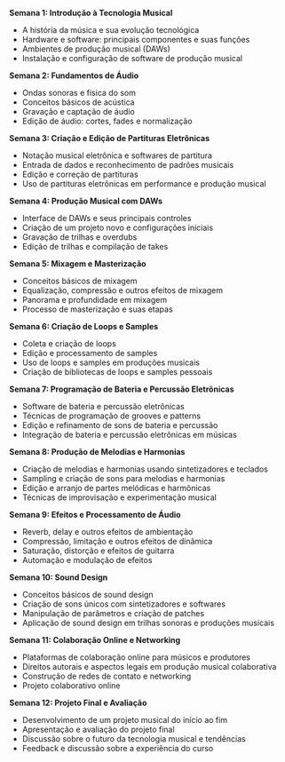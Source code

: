 **Semana 1: Introdução à Tecnologia Musical**

- A história da música e sua evolução tecnológica
- Hardware e software: principais componentes e suas funções
- Ambientes de produção musical (DAWs)
- Instalação e configuração de software de produção musical

**Semana 2: Fundamentos de Áudio**

- Ondas sonoras e física do som
- Conceitos básicos de acústica
- Gravação e captação de áudio
- Edição de áudio: cortes, fades e normalização

**Semana 3: Criação e Edição de Partituras Eletrônicas**

- Notação musical eletrônica e softwares de partitura
- Entrada de dados e reconhecimento de padrões musicais
- Edição e correção de partituras
- Uso de partituras eletrônicas em performance e produção musical

**Semana 4: Produção Musical com DAWs**

- Interface de DAWs e seus principais controles
- Criação de um projeto novo e configurações iniciais
- Gravação de trilhas e overdubs
- Edição de trilhas e compilação de takes

**Semana 5: Mixagem e Masterização**

- Conceitos básicos de mixagem
- Equalização, compressão e outros efeitos de mixagem
- Panorama e profundidade em mixagem
- Processo de masterização e suas etapas

**Semana 6: Criação de Loops e Samples**

- Coleta e criação de loops
- Edição e processamento de samples
- Uso de loops e samples em produções musicais
- Criação de bibliotecas de loops e samples pessoais

**Semana 7: Programação de Bateria e Percussão Eletrônicas**

- Software de bateria e percussão eletrônicas
- Técnicas de programação de grooves e patterns
- Edição e refinamento de sons de bateria e percussão
- Integração de bateria e percussão eletrônicas em músicas

**Semana 8: Produção de Melodias e Harmonias**

- Criação de melodias e harmonias usando sintetizadores e teclados
- Sampling e criação de sons para melodias e harmonias
- Edição e arranjo de partes melódicas e harmônicas
- Técnicas de improvisação e experimentação musical

**Semana 9: Efeitos e Processamento de Áudio**

- Reverb, delay e outros efeitos de ambientação
- Compressão, limitação e outros efeitos de dinâmica
- Saturação, distorção e efeitos de guitarra
- Automação e modulação de efeitos

**Semana 10: Sound Design**

- Conceitos básicos de sound design
- Criação de sons únicos com sintetizadores e softwares
- Manipulação de parâmetros e criação de patches
- Aplicação de sound design em trilhas sonoras e produções musicais

**Semana 11: Colaboração Online e Networking**

- Plataformas de colaboração online para músicos e produtores
- Direitos autorais e aspectos legais em produção musical colaborativa
- Construção de redes de contato e networking
- Projeto colaborativo online

**Semana 12: Projeto Final e Avaliação**

- Desenvolvimento de um projeto musical do início ao fim
- Apresentação e avaliação do projeto final
- Discussão sobre o futuro da tecnologia musical e tendências
- Feedback e discussão sobre a experiência do curso